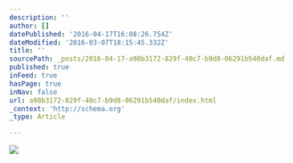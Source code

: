 ```yaml
---
description: ''
author: []
datePublished: '2016-04-17T16:08:26.754Z'
dateModified: '2016-03-07T18:15:45.332Z'
title: ''
sourcePath: _posts/2016-04-17-a98b3172-829f-40c7-b9d8-06291b540daf.md
published: true
inFeed: true
hasPage: true
inNav: false
url: a98b3172-829f-40c7-b9d8-06291b540daf/index.html
_context: 'http://schema.org'
_type: Article

---
```

![](https://the-grid-user-content.s3-us-west-2.amazonaws.com/9b323ae2-fa6a-4a14-b8fb-e09bfef7193a.png)